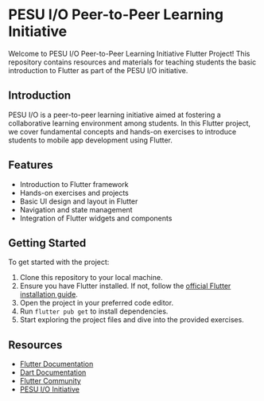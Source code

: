 # PESU I/O Peer-to-Peer Learning Initiative

Welcome to PESU I/O Peer-to-Peer Learning Initiative Flutter Project! This repository contains resources and materials for teaching students the basic introduction to Flutter as part of the PESU I/O initiative.

## Introduction

PESU I/O is a peer-to-peer learning initiative aimed at fostering a collaborative learning environment among students. In this Flutter project, we cover fundamental concepts and hands-on exercises to introduce students to mobile app development using Flutter.

## Features

- Introduction to Flutter framework
- Hands-on exercises and projects
- Basic UI design and layout in Flutter
- Navigation and state management
- Integration of Flutter widgets and components

## Getting Started

To get started with the project:

1. Clone this repository to your local machine.
2. Ensure you have Flutter installed. If not, follow the [official Flutter installation guide](https://flutter.dev/docs/get-started/install).
3. Open the project in your preferred code editor.
4. Run `flutter pub get` to install dependencies.
5. Start exploring the project files and dive into the provided exercises.

## Resources

- [Flutter Documentation](https://flutter.dev/docs)
- [Dart Documentation](https://dart.dev/guides)
- [Flutter Community](https://flutter.dev/community)
- [PESU I/O Initiative](https://pesu.io/)

